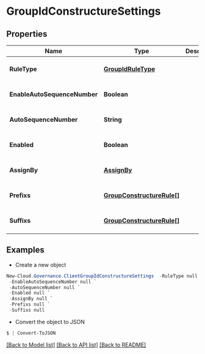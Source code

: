 # GroupIdConstructureSettings
## Properties

Name | Type | Description | Notes
------------ | ------------- | ------------- | -------------
**RuleType** | [**GroupIdRuleType**](GroupIdRuleType.md) |  | [optional] [default to null]
**EnableAutoSequenceNumber** | **Boolean** |  | [optional] [default to null]
**AutoSequenceNumber** | **String** |  | [optional] [default to null]
**Enabled** | **Boolean** |  | [optional] [default to null]
**AssignBy** | [**AssignBy**](AssignBy.md) |  | [optional] [default to null]
**Prefixs** | [**GroupConstructureRule[]**](GroupConstructureRule.md) |  | [optional] [default to null]
**Suffixs** | [**GroupConstructureRule[]**](GroupConstructureRule.md) |  | [optional] [default to null]

## Examples

- Create a new object
```powershell
New-Cloud.Governance.ClientGroupIdConstructureSettings  -RuleType null `
 -EnableAutoSequenceNumber null `
 -AutoSequenceNumber null `
 -Enabled null `
 -AssignBy null `
 -Prefixs null `
 -Suffixs null
```

- Convert the object to JSON
```powershell
$ | Convert-ToJSON
```


[[Back to Model list]](../README.md#documentation-for-models) [[Back to API list]](../README.md#documentation-for-api-endpoints) [[Back to README]](../README.md)

